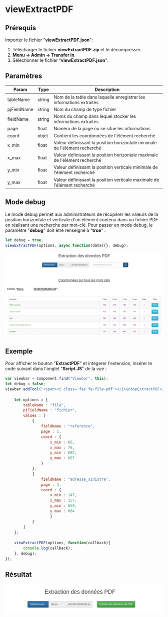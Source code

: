 # viewExtractPDF

## Prérequis

Importer le fichier "**viewExtractPDF.json**":
1. Télécharger le fichier **viewExtractPDF.zip** et le décompresser.
2. **Menu → Admin → Transfer In**.
3. Sélectionner le fichier “**viewExtractPDF.json**”.

## Paramètres 

|Param|	Type|	Description|
|-----|-----|--------------|
|tableName|	string|	Nom de la table dans laquelle enregistrer les informations extraites
|pjFieldName|	string|	Nom du champ de type fichier
|fieldName|	string|	Noms du champ dans lequel stocker les informations extraites
|page|	float|	Numéro de la page ou se situe les informations
|coord| objet| Contient les coordonnées de l'élément recherché
|x_min|	float|	Valeur définissant la position horizontale minimale de l'élément recherché
|x_max|	float|	Valeur définissant la position horizontale maximale de l'élément recherché
|y_min|	float|	Valeur définissant la position verticale minimale de l'élément recherché
|y_max|	float|	Valeur définissant la position verticale maximale de l'élément recherché

## Mode debug

Le mode debug permet aux administrateurs de récupérer les valeurs de la position horizontale et verticale d'un élément contenu dans un fichier PDF en réalisant une recherche par mot-clé.
Pour passer en mode debug, le paramètre "**debug**" doit être renseigné à "**true**" :
```javascript
let debug = true;
viewExtractPDF(options, async function(data){}, debug);
```

![alt_text](images/viewExtractPDF1.png "viewExtractPDF")

## Exemple

Pour afficher le bouton "**ExtractPDF**" et intégerer l'extension, insérer le code suivant dans l'onglet "**Script JS**" de la vue :

```javascript
var viewbar = Component.find("Viewbar", this);
let debug = false;
viewbar.addTool("<span><i class='fas fa-file-pdf'></i>&nbspExtractPDF</span>", function(){

    let options = {
        tableName : "file", 
        pjFieldName : "fichier", 
        values : [
            {
                fieldName : "reference", 
                page : 1, 
                coord : {
                    x_min : 66, 
                    x_max : 76, 
                    y_min : 682, 
                    y_max : 687
                }
            },
            {
                fieldName : "adresse_sinistre", 
                page : 3, 
                coord : {
                    x_min : 147, 
                    x_max : 157, 
                    y_min : 659, 
                    y_max : 664
                    }
            }
        ]
    };
    
    viewExtractPDF(options, function(callback){
        console.log(callback);
    }, debug);
});
```

## Résultat

![alt_text](images/viewExtractPDF2.png "viewExtractPDF")